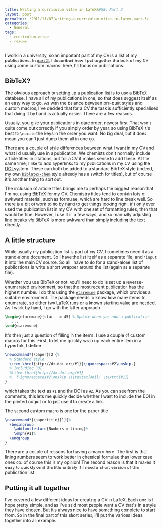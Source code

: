 ```yaml
---
title: Writing a curriculum vitae in LaTeX&#58; Part 3
layout: post
permalink: /2011/11/07/writing-a-curriculum-vitae-in-latex-part-3/
categories:
  - General
tags:
  - curriculum vitae
  - résumé
---
```

I work in a university, so an important part of my CV is a list of my publications. In [part 2](/2011/11/06/writing-a-curriculum-vitae-in-latex-part-2/), I described how I put together the bulk of my CV using some custom macros: here, I'll focus on publications.

## BibTeX?

The obvious approach to setting up a publication list is to use a BibTeX database. I have all of my publications in one, so that does suggest itself as an easy way to go. As with the balance between pre-built styles and custom macros, I've decided that for a CV the task is sufficiently specialised that doing it by hand is actually easier. There are a few reasons.

Usually, you give your publications in date order, newest first. That won't quite come out correctly if you simply order by year, so using BibTeX it's best to `\nocite` the keys in the order you want. No big deal, but it does mean you can't just dump them all in one go.

There are a couple of style differences between what I want in my CV and what I'd usually use in a publication. We chemists don't normally include article titles in citations, but for a CV it makes sense to add these. At the same time, I like to add hyperlinks to my publications in my CV using the [DOI ](http://www.doi.org)system. These can both be added to a standard BibTeX style (indeed, my own [`biblatex-chem`](https://ctan.org/pkg/biblatex-chem) style already has a switch for titles), but of course it's another thing to sort out.

The inclusion of article titles brings me to perhaps the biggest reason that I'm not using BibTeX for my CV. Chemistry titles tend to contain lots of awkward material, such as formulae, which are hard to line break well. So there is a bit of work to do by hand to get things looking right. If I only ever used the publication list in my CV, with one set of formatting rules, then that would be fine. However, I use it in a few ways, and so manually adjusting line breaks _via_ BibTeX is more awkward than simply including the text directly.

## A little structure

While usually my publication list is part of my CV, I sometimes need it as a stand-alone document. So I have the list itself as a separate file, and `\input` it into the main CV source. So all I have to do for a stand-alone list of publications is write a short wrapper around the list (again as a separate file).

Whether you use BibTeX or not, you'll need to do is set up a reverse-enumerated environment, so that the most recent publication has the highest number. I do that using the [`etaremune`](https://ctan.org/pkg/etaremune) package, which provides a suitable environment. The package needs to know how many items to enumerate, so either two LaTeX runs or a known starting value are needed. As I work by hand, I go with the latter approach

```latex
\begin{etaremune}[start  = 45] % Update when you add a publication
   ...
\end{etaremune}
```

It's then just a question of filling in the items. I use a couple of custom macros for this. First, to let me quickly wrap up each entire item in a hyperlink, I define

<!-- {% raw %} -->
```latex
\newcommand*{\paper}[2]{%
  % Standard style
  \item \href{http://dx.doi.org/#1}{\ignorespaces#2\unskip.}
  % Including DOI
  %\item \href{http://dx.doi.org/#1}
  %  {\ignorespaces#2\unskip.\\\textsc{doi}: \texttt{#1}}
}
```
<!-- {% endraw %} -->

which takes the text as `#1` and the DOI as `#2`. As you can see from the comments, this lets me quickly decide whether I want to include the DOI in the printed output or to just use it to create a link.

The second custom macro is one for the paper title

<!-- {% raw %} -->
```latex
\newcommand*{\papertitle}[1]{%
  \begingroup
    \addfontfeature{Numbers = Lining}%
    \emph{#1}%
  \endgroup
}
```
<!-- {% endraw %} -->

There are a couple of reasons for having a macro here. The first is that lining numbers seem to work better in chemical formulae than lower case ones do: of course this is my opinion! The second reason is that it makes it easy to quickly omit the title entirely if I need a short version of the publication list.

## Putting it all together

I've covered a few different ideas for creating a CV in LaTeX. Each one is I hope pretty simple, and as I've said most people want a CV that's in a style they have chosen. But it's always nice to have something complete to start from. So in the final part of this short series, I'll put the various ideas together into an example.
